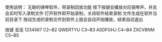 使用说明：
无聊的弹琴软件，带录制回放功能
按下按键会播放对应钢琴声，并且会实时写入录制文件
打开软件即开始录制，关闭软件结束录制
文件生成在软件当前目录下
拖动生成的录制文件到软件上就会自动开始播放，结束自动退出

按键		音高
1234567		C2~B2
QWERTYU		C3~B3
ASDFGHJ		C4~B4
ZXCVBNM	C5~B5


